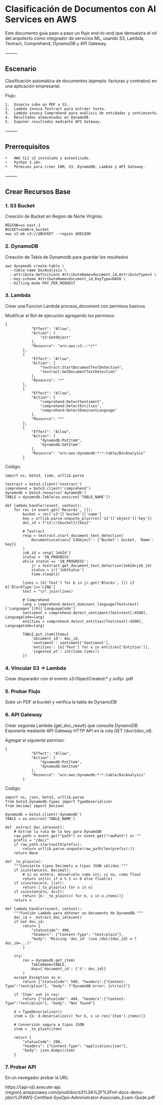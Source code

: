 # Clasificación de Documentos con AI Services en AWS

Este documento guía paso a paso un flujo end-to-end que demuestra el rol del arquitecto como integrador de servicios ML, usando S3, Lambda, Textract, Comprehend, DynamoDB y API Gateway.

⸻

## Escenario

Clasificación automática de documentos (ejemplo: facturas y contratos) en una aplicación empresarial.

Flujo:
	
    1.	Usuario sube un PDF a S3.
	2.	Lambda invoca Textract para extraer texto.
	3.	Lambda invoca Comprehend para análisis de entidades y sentimiento.
	4.	Resultados almacenados en DynamoDB.
	5.	Exponer resultados mediante API Gateway.

⸻

## Prerrequisitos
	•	AWS CLI v2 instalado y autenticado.
	•	Python 3.10+.
	•	Permisos para crear IAM, S3, DynamoDB, Lambda y API Gateway.

⸻

## Crear Recursos Base

### 1. S3 Bucket

Creación de Bucket en Region de Norte Virginia:

```
REGION=us-east-1
BUCKET=nombre_bucket
aws s3 mb s3://$BUCKET --region $REGION
```

### 2. DynamoDB

Creación de Tabla de Dynamodb para guardar los resultados
```
aws dynamodb create-table \
  --table-name DocAnalysis \
  --attribute-definitions AttributeName=document_id,AttributeType=S \
  --key-schema AttributeName=document_id,KeyType=HASH \
  --billing-mode PAY_PER_REQUEST
```
### 3. Lambda

Crear una Funcion Lambda process_document con permisos basicos.

Modificar el Rol de ejecución agregando los permisos:
```
{
			"Effect": "Allow",
			"Action": [
				"s3:GetObject"
			],
			"Resource": "arn:aws:s3:::*/*"
		},
		{
			"Effect": "Allow",
			"Action": [
				"textract:StartDocumentTextDetection",
				"textract:GetDocumentTextDetection"
			],
			"Resource": "*"
		},
		{
			"Effect": "Allow",
			"Action": [
				"comprehend:DetectSentiment",
				"comprehend:DetectEntities",
				"comprehend:DetectDominantLanguage"
			],
			"Resource": "*"
		},
		{
			"Effect": "Allow",
			"Action": [
				"dynamodb:PutItem",
				"dynamodb:GetItem"
			],
			"Resource": "arn:aws:dynamodb:*:*:table/DocAnalysis"
		}
```

Código:
```
import os, boto3, time, urllib.parse

textract = boto3.client('textract')
comprehend = boto3.client('comprehend')
dynamodb = boto3.resource('dynamodb')
TABLE = dynamodb.Table(os.environ['TABLE_NAME'])

def lambda_handler(event, context):
    for rec in event.get('Records', []):
        bucket = rec['s3']['bucket']['name']
        key = urllib.parse.unquote_plus(rec['s3']['object']['key'])
        doc_id = f"s3://{bucket}/{key}"

        # Textract
        resp = textract.start_document_text_detection(
            DocumentLocation={'S3Object': {'Bucket': bucket, 'Name': key}}
        )
        job_id = resp['JobId']
        status = 'IN_PROGRESS'
        while status == 'IN_PROGRESS':
            jr = textract.get_document_text_detection(JobId=job_id)
            status = jr['JobStatus']
            time.sleep(2)

        lines = [b['Text'] for b in jr.get('Blocks', []) if b['BlockType']=='LINE']
        text = "\n".join(lines)

        # Comprehend
        lang = comprehend.detect_dominant_language(Text=text)['Languages'][0]['LanguageCode']
        sentiment = comprehend.detect_sentiment(Text=text[:4500], LanguageCode=lang)
        entities = comprehend.detect_entities(Text=text[:4500], LanguageCode=lang)

        TABLE.put_item(Item={
            'document_id': doc_id,
            'sentiment': sentiment['Sentiment'],
            'entities': [e['Text'] for e in entities['Entities']],
            'ingested_at': int(time.time())
        })
```
### 4. Vincular S3 → Lambda

Crear disparador con el evento s3:ObjectCreated:* y sufijo .pdf

### 5. Probar Flujo

Sube un PDF al bucket y verifica la tabla de DynamoDB

### 6. API Gateway

Crear segunda Lambda (get_doc_result) que consulte DynamoDB.
Exponerla mediante API Gateway HTTP API en la ruta GET /doc/{doc_id}.

Agregar el siguiente permiso:
```
{
			"Effect": "Allow",
			"Action": [
				"dynamodb:PutItem",
				"dynamodb:GetItem"
			],
			"Resource": "arn:aws:dynamodb:*:*:table/DocAnalysis"
		}
```

Codigo:
```
import os, json, boto3, urllib.parse
from boto3.dynamodb.types import TypeDeserializer
from decimal import Decimal

dynamodb = boto3.client('dynamodb')
TABLE = os.environ['TABLE_NAME']

def _extract_doc_id(event):
    # Extrae la ruta de la key para DynamoDB
    raw_path = event.get("path") or event.get("rawPath") or ""
    prefix = "/doc/"
    if raw_path.startswith(prefix):
        return urllib.parse.unquote(raw_path[len(prefix):])
    return None

def _to_plain(o):
    """Convierte tipos Decimals a tipos JSON válidos."""
    if isinstance(o, Decimal):
        # si es entero, devuélvelo como int; si no, como float
        return int(o) if o % 1 == 0 else float(o)
    if isinstance(o, list):
        return [_to_plain(x) for x in o]
    if isinstance(o, dict):
        return {k: _to_plain(v) for k, v in o.items()}
    return o

def lambda_handler(event, context):
    """Función Lambda para obtener un documento de DynamoDB."""
    doc_id = _extract_doc_id(event)
    if not doc_id:
        return {
            "statusCode": 400,
            "headers": {"Content-Type": "text/plain"},
            "body": "Missing 'doc_id' (use /doc/{doc_id} o ?doc_id=...)"
        }

    try:
        res = dynamodb.get_item(
            TableName=TABLE,
            Key={'document_id': {'S': doc_id}}
        )
    except Exception as e:
        return {"statusCode": 500, "headers":{"Content-Type":"text/plain"}, "body": f"DynamoDB error: {str(e)}"}

    if 'Item' not in res:
        return {"statusCode": 404, "headers":{"Content-Type":"text/plain"}, "body": "Not found"}

    d = TypeDeserializer()
    item = {k: d.deserialize(v) for k, v in res['Item'].items()}

    # Conversión segura a tipos JSON
    item = _to_plain(item)

    return {
        "statusCode": 200,
        "headers": {"Content-Type": "application/json"},
        "body": json.dumps(item)
    }
```

### 7. Probar API

En un navegador probar la URL:

https://{api-id}.execute-api.{region}.amazonaws.com/prod/doc/s3%3A%2F%2Fml-docs-demo-jdzn%2FAWS-Certified-SysOps-Administrator-Associate_Exam-Guide.pdf